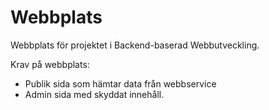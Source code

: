 # Webbplats
Webbplats för projektet i Backend-baserad Webbutveckling.

Krav på webbplats:
* Publik sida som hämtar data från webbservice
* Admin sida med skyddat innehåll.